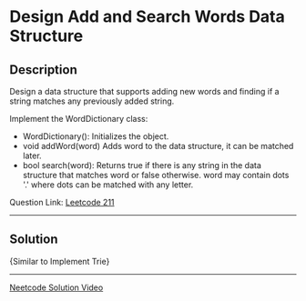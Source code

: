 # Design Add and Search Words Data Structure

## Description

Design a data structure that supports adding new words and finding if a string matches any previously added string.

Implement the WordDictionary class:

- WordDictionary(): Initializes the object.
- void addWord(word) Adds word to the data structure, it can be matched later.
- bool search(word): Returns true if there is any string in the data structure that matches word or false otherwise. word may contain dots '.' where dots can be matched with any letter.


Question Link: [Leetcode 211](https://leetcode.com/problems/design-add-and-search-words-data-structure/description/)

---
## Solution

{Similar to Implement Trie}



---

[Neetcode Solution Video](https://youtu.be/BTf05gs_8iU)